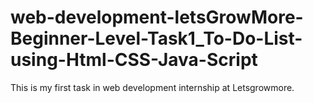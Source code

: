 # web-development-letsGrowMore-Beginner-Level-Task1_To-Do-List-using-Html-CSS-Java-Script
This is my first task in web development internship at Letsgrowmore.
